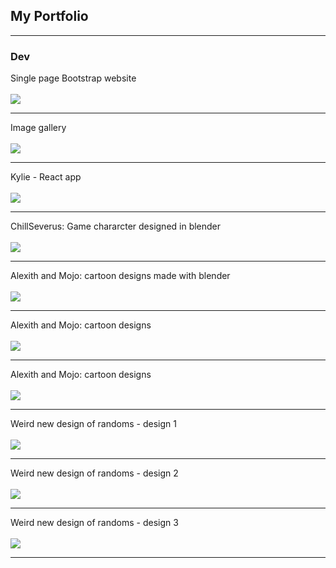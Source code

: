 ## My Portfolio

---

### Dev

Single page Bootstrap website 
<br><br>
<img src="images/20201026_161907.jpg?raw=true"/>

---

Image gallery
<br><br>
<img src="images/ChillSeverus.png?raw=true"/>

---

Kylie - React app
<br><br>
<img src="images/kylie.png?raw=true"/>

---


ChillSeverus: Game chararcter designed in blender
<br><br>
<img src="images/game Char.png?raw=true"/>


---

Alexith and Mojo: cartoon designs made with blender
<br><br>
<img src="images/alexithcars22.jpg?raw=true"/>

---

Alexith and Mojo: cartoon designs
<br><br>
<img src="images/alexith-image1.jpg?raw=true"/>

---

Alexith and Mojo: cartoon designs
<br><br>
<img src="images/alexith and mojo sitting in living room new.jpg?raw=true"/>

---

Weird new design of randoms - design 1
<br><br>
<img src="images/1612119742634.png?raw=true"/>

---

Weird new design of randoms - design 2
<br><br>
<img src="images/1611468736807.png?raw=true"/>

---

Weird new design of randoms - design 3
<br><br>
<img src="images/1607833361325.png?raw=true"/>

---
